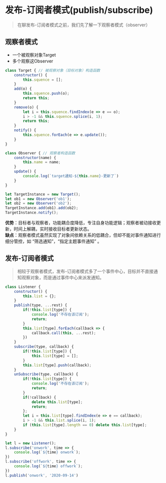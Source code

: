 # 发布-订阅者模式(publish/subscribe)
> 在聊发布-订阅者模式之前，我们先了解一下观察者模式（observer）

## 观察者模式
- 一个被观察对象Target
- 多个观察这Observer
```js
class Target { // 被观察对象（目标对象）构造函数
    constructor() {
        this.squence = [];
    }
    add(o) {
        this.squence.push(o);
        return this;
    }
    remove(o) {
        let i = this.squence.findIndex(e => e == o);
        i > -1 && this.squence.splice(i, 1);
        return this;
    }
    notify() {
        this.squence.forEach(e => e.update());
    }
}

class Observer { // 观察者构造函数
    constructor(name) {
        this.name = name;
    }
    update() {
        console.log(`target通知-${this.name}-更新了`)
    }
}

let TargetInstance = new Target();
let ob1 = new Observer('ob1');
let ob2 = new Observer('ob2');
TargetInstance.add(ob1).add(ob2);
TargetInstance.notify();
```
**优势**：目标者与观察者，功能耦合度降低，专注自身功能逻辑；观察者被动接收更新，时间上解耦，实时接收目标者更新状态。    
**缺点**：观察者模式虽然实现了对象间依赖关系的低耦合，但却不能对事件通知进行细分管控，如 “筛选通知”，“指定主题事件通知” 。

## 发布-订阅者模式
> 相较于观察者模式，发布-订阅者模式多了一个事件中心，目标并不直接通知观察对象，而是通过事件中心来派发通知。
```js
class Listener {
    constructor() {
        this.list = {};
    }
    publish(type, ...rest) {
        if(!this.list[type]) {
            console.log('不存在该订阅');
            return;
        }
        this.list[type].forEach(callback => {
            callback.call(this, ...rest);
        })
    }
    subscribe(type, callback) {
        if(!this.list[type]) {
            this.list[type] = [];
        }
        this.list[type].push(callback);
    }
    unSubscribe(type, callback) {
        if(!this.list[type]) {
            console.log('不存在该订阅');
            return;
        }
        if(!callback) {
            delete this.list[type];
            return;
        };
        let i = this.list[type].findIndex(e => e == callback);
        i > -1 && this.list.splice(i, 1);
        if (this.list[type].length == 0) delete this.list[type];
    }
}

let l = new Listener();
l.subscribe('onwork', time => {
    console.log(`${time} onwork`);
})
l.subscribe('offwork', time => {
    console.log(`${time} offwork`);
})
l.publish('onwork', '2020-09-14')
```
